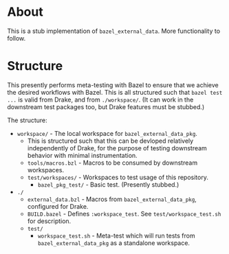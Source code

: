 # About

This is a stub implementation of `bazel_external_data`.
More functionality to follow.

# Structure

This presently performs meta-testing with Bazel to ensure that we achieve the
desired workflows with Bazel. This is all structured such that `bazel test ...`
is valid from Drake, and from `./workspace/`. (It can work in the downstream
test packages too, but Drake features must be stubbed.)

The structure:

*   `workspace/` - The local workspace for `bazel_external_data_pkg`.
    *   This is structured such that this can be devloped relatively independently of Drake, for the purpose of testing downstream behavior with minimal instrumentation.
    *   `tools/macros.bzl` - Macros to be consumed by downstream workspaces.
    *   `test/workspaces/` - Workspaces to test usage of this repository.
        *   `bazel_pkg_test/` - Basic test. (Presently stubbed.)
*   `./`
    *   `external_data.bzl` - Macros from `bazel_external_data_pkg`, configured
    for Drake.
    *   `BUILD.bazel` - Defines `:workspace_test`. See `test/workspace_test.sh` for description.
    *   `test/`
        *   `workspace_test.sh` - Meta-test which will run tests from `bazel_external_data_pkg` as a standalone workspace.
